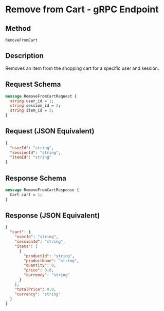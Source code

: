 # Remove from Cart - gRPC Endpoint

## Method
`RemoveFromCart`

## Description
Removes an item from the shopping cart for a specific user and session.

## Request Schema
```proto
message RemoveFromCartRequest {
  string user_id = 1;
  string session_id = 2;
  string item_id = 3;
}
```

## Request (JSON Equivalent)
```json
{
  "userId": "string",
  "sessionId": "string",
  "itemId": "string"
}
```

## Response Schema
```proto
message RemoveFromCartResponse {
  Cart cart = 1;
}
```

## Response (JSON Equivalent)
```json
{
  "cart": {
    "userId": "string",
    "sessionId": "string",
    "items": [
      {
        "productId": "string",
        "productName": "string",
        "quantity": 0,
        "price": 0.0,
        "currency": "string"
      }
    ],
    "totalPrice": 0.0,
    "currency": "string"
  }
}
```
